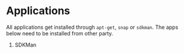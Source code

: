 # Applications

All applications get installed through `apt-get`, `snap` or `sdkman`.
The apps below need to be installed from other party.
1. SDKMan
